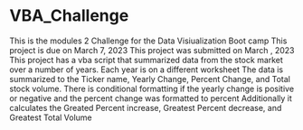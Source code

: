 # VBA_Challenge
This is the modules 2 Challenge for the Data Visiualization Boot camp
This project is due on March 7, 2023
This project was submitted on March  , 2023
This project has a vba script that summarized data from the stock market over a number of years.  Each year is on a different worksheet
The data is summarized to the Ticker name, Yearly Change, Percent Change, and Total stock volume.
There is conditional formatting if the yearly change is positive or negative and the percent change was formatted to percent
Additionally it calculates the Greated Percent increase, Greatest Percent decrease, and Greatest Total Volume
